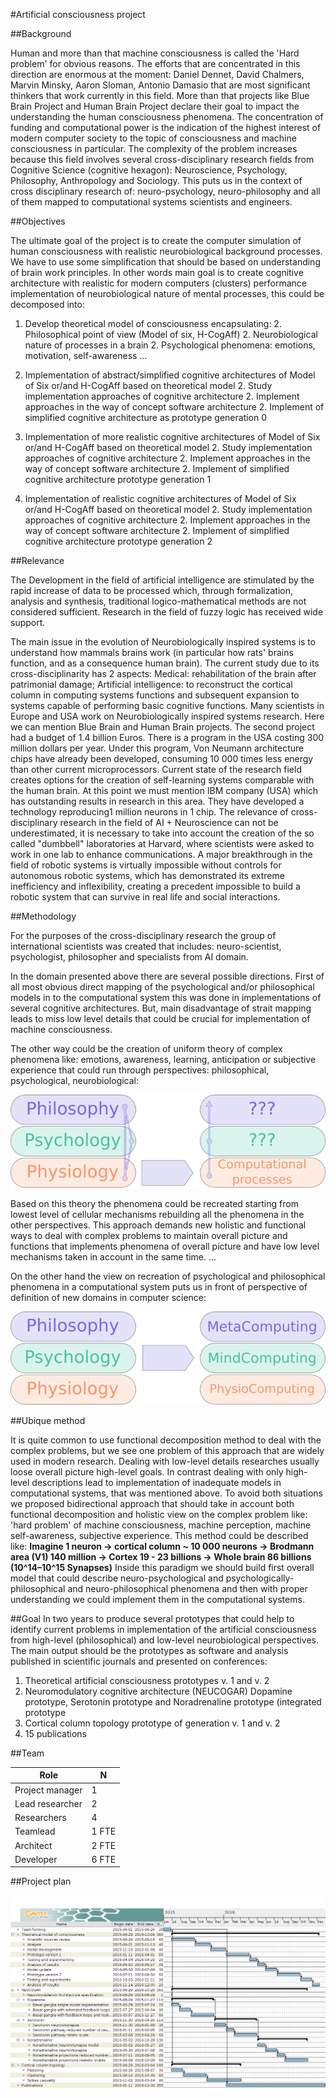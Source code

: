 #Artificial consciousness project

##Background

Human and more than that machine consciousness is called the 'Hard problem' for obvious reasons. The efforts that are concentrated in this direction are enormous at the moment: Daniel Dennet, David Chalmers, Marvin Minsky, Aaron Sloman, Antonio Damasio that are most significant thinkers that work currently in this field. More than that projects like Blue Brain Project and Human Brain Project declare their goal to impact the understanding the human consciousness phenomena. The concentration of funding and computational power is the indication of the highest interest of modern computer society to the topic of consciousness and machine consciousness in particular. The complexity of the problem increases because this field involves several cross-disciplinary research fields from Cognitive Science (cognitive hexagon): Neuroscience, Psychology, Philosophy, Anthropology and Sociology. This puts us in the context of cross disciplinary research of: neuro-psychology, neuro-philosophy and all of them mapped to computational systems scientists and engineers.

##Objectives

The ultimate goal of the project is to create the computer simulation of human consciousness with realistic neurobiological background processes. We have to use some simplification that should be based on understanding of brain work principles. In other words main goal is to create cognitive architecture with realistic for modern computers (clusters) performance implementation of neurobiological nature of mental processes, this could be decomposed into:

1. Develop theoretical model of consciousness encapsulating:
    2. Philosophical point of view (Model of six, H-CogAff)
	2. Neurobiological nature of processes in a brain
	2. Psychological phenomena: emotions, motivation, self-awareness ...
1. Implementation of abstract/simplified cognitive architectures of Model of Six or/and H-CogAff based on theoretical model
    2. Study implementation approaches of cognitive architecture
    2. Implement approaches in the way of concept software architecture
    2. Implement of simplified cognitive architecture as prototype generation 0

1. Implementation of more realistic cognitive architectures of Model of Six or/and H-CogAff based on theoretical model
    2. Study implementation approaches of cognitive architecture
    2. Implement approaches in the way of concept software architecture
    2. Implement of simplified cognitive architecture prototype generation 1

1. Implementation of realistic cognitive architectures of Model of Six or/and H-CogAff based on theoretical model
    2. Study implementation approaches of cognitive architecture
    2. Implement approaches in the way of concept software architecture
    2. Implement of simplified cognitive architecture prototype generation 2

##Relevance

The Development in the field of artificial intelligence are stimulated by the rapid increase of data to be processed which, through formalization, analysis and synthesis,  traditional logico-mathematical methods are not considered sufficient. Research in the field of fuzzy logic has received wide support.

The main issue in the evolution of Neurobiologically inspired systems is to understand how mammals brains work (in particular how rats' brains function, and as a consequence human brain). The current study due to its cross-disciplinarity has 2 aspects: 
Medical: rehabilitation of the brain after patrimonial damage;
Artificial intelligence: to reconstruct the cortical column in computing systems functions and subsequent expansion to systems capable of performing basic cognitive functions.
Many scientists in Europe and USA work on  Neurobiologically inspired systems research. Here we can mention Blue Brain and Human Brain projects. The second project had a budget of 1.4 billion Euros. There is a program in the USA costing 300 million dollars per year. Under this program, Von Neumann architecture chips have already been developed, consuming 10 000 times less energy than other current microprocessors.
Current state of the research field creates options for the creation of self-learning systems comparable with the human brain.  At this point we must mention IBM company (USA) which has outstanding results in research in this area.  They have developed a technology reproducing1 million neurons in 1 chip. The relevance of cross-disciplinary research in the field of AI + Neuroscience can not be underestimated, it is necessary to take into account the creation of the so called "dumbbell" laboratories at Harvard, where scientists were asked to work in one lab to enhance communications. A major breakthrough in the field of robotic systems is virtually impossible without controls for autonomous robotic systems, which has demonstrated its extreme inefficiency and inflexibility, creating a precedent impossible to build a robotic system that can survive in real life and social interactions.

##Methodology

For the purposes of the cross-disciplinary research the group of international scientists was created that includes: neuro-scientist, psychologist, philosopher and specialists from AI domain.

In the domain presented above there are several possible directions. First of all most obvious direct mapping of the psychological and/or philosophical models in to the computational system this was done in implementations of several cognitive architectures. But, main disadvantage of strait mapping leads to miss low level details that could be crucial for implementation of machine consciousness.

The other way could be the creation of uniform theory of complex phenomena like: emotions, awareness, learning, anticipation or subjective experience that could run through perspectives: philosophical, psychological, neurobiological:

![Anthropocentric to computer processes mapping](layers_binding.png)

Based on this theory the phenomena could be recreated starting from lowest level of cellular mechanisms rebuilding all the phenomena in the other perspectives.
This approach demands new holistic and functional ways to deal with complex problems to maintain overall picture and functions that implements phenomena of overall picture and have low level mechanisms taken in account in the same time. ...

On the other hand the view on recreation of psychological and philosophical phenomena in a computational system puts us in front of perspective of definition of new domains in computer science:

![P^3 model](p3_model.png)

##Ubique method

It is quite common to use functional decomposition method to deal with the complex problems, but we see one problem of this approach that are widely used in modern research. Dealing with low-level details researches usually loose overall picture high-level goals. In contrast dealing with only high-level descriptions lead to implementation of inadequate models in computational systems, that was mentioned above. To avoid both situations we proposed bidirectional approach that should take in account both functional decomposition and holistic view on the complex problem like: 'hard problem' of machine consciousness, machine perception, machine self-awareness, subjective experience. This method could be described like: **Imagine 1 neuron -> cortical column ~ 10 000 neurons -> Brodmann area (V1) 140 million -> Cortex 19 - 23 billions -> Whole brain 86 billions (10^14–10^15 Synapses)**
Inside this paradigm we should build first overall model that could describe neuro-psychological and psychologically-philosophical and neuro-philosophical phenomena and then with proper understanding we could implement them in the computational systems.

##Goal
In two years to produce several prototypes that could help to identify current problems in implementation of the artificial consciousness from high-level (philosophical) and low-level neurobiological perspectives.
The main output should be the prototypes as software and analysis published in scientific journals and presented on conferences:

1. Theoretical artificial consciousness prototypes v. 1 and v. 2
1. Neuromodulatory cognitive architecture (NEUCOGAR) Dopamine prototype, Serotonin prototype and Noradrenaline prototype (integrated prototype
1. Cortical column topology prototype of generation v. 1 and v. 2
1. 15 publications


##Team

|Role            | N
|----------------|-----
|Project manager | 1
|Lead researcher | 2
|Researchers     | 4 
|Teamlead        | 1 FTE
|Architect       | 2 FTE
|Developer       | 6 FTE

##Project plan

![AC project plan](iProject_plan.png)
